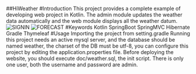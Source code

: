 ##HiWeather
#Introduction
This project provides a complete example of developing web project in Kotlin. The admin module updates the weather data automatically and the web module displays all the weather datum. 
![SIGNIN](http://git.oschina.net/uploads/images/2016/0612/174557_b82d3bfa_459585.jpeg "SIGN IN ADMIN MODULE")
![FORECAST](http://git.oschina.net/uploads/images/2016/0612/174757_f80614b2_459585.jpeg "FORECAST PAGE")
#Keywords
Kotlin SpringBoot SpringMVC Hibernate Gradle Thymeleaf
#Usage
Importing the project from setting.gradle
Running this project needs an active mysql server, and the database should be named weather, the charset of the DB must be utf-8, you can configure this project by editing the application.properties file. Before deploying the website, you should execute doc/weather.sql, the init script.
There is only one user, both the username and password are admin.
